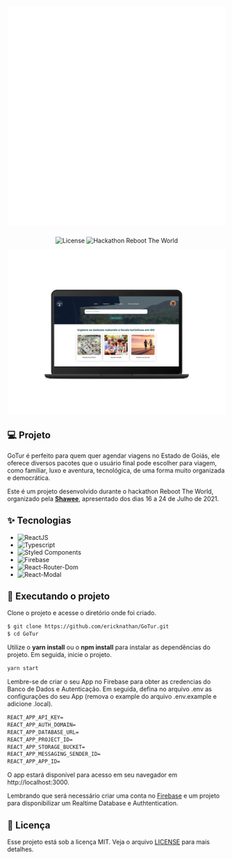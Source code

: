 <h1 align="center">
  <img alt="GoTur" src=".github/images/logo.svg" />
</h1>

<p align="center">
  <img src="https://img.shields.io/static/v1?label=License&message=MIT&color=295C57&labelColor=404040&style=flat-square" alt="License" >

 <img src="https://img.shields.io/static/v1?label=Hackaton&message=Reboot+The+World&color=295C57&labelColor=404040&style=flat-square" alt="Hackathon Reboot The World" />
</p>


![Mockup](.github/images/mockup.png)

## 💻 Projeto
GoTur é perfeito para quem quer agendar viagens no Estado de Goiás, ele oferece diversos pacotes que o usuário final pode escolher para viagem, como familiar, luxo e aventura, tecnológica, de uma forma muito organizada e democrática. 

Este é um projeto desenvolvido durante o hackathon Reboot The World, organizado pela **[Shawee](https://shawee.io/pt/)**, apresentado dos dias 16 a 24 de Julho de 2021.


## ✨ Tecnologias

- ![ReactJS](https://reactjs.org/)
- ![Typescript](https://www.typescriptlang.org/)
- ![Styled Components](https://styled-components.com/)
- ![Firebase](https://firebase.google.com/)
- ![React-Router-Dom](https://reactrouter.com/)
- ![React-Modal](https://github.com/reactjs/react-modal)

## 🚀 Executando o projeto


Clone o projeto e acesse o diretório onde foi criado.

```bash
$ git clone https://github.com/ericknathan/GoTur.git
$ cd GoTur
```

Utilize o **yarn install** ou o **npm install** para instalar as dependências do projeto.
Em seguida, inicie o projeto.

```bash
yarn start
```

Lembre-se de criar o seu App no Firebase para obter as credencias do Banco de Dados e Autenticação. Em seguida, defina no arquivo .env as configurações do seu App (remova o example do arquivo .env.example e adicione .local).
 
 ```cl
REACT_APP_API_KEY=
REACT_APP_AUTH_DOMAIN=
REACT_APP_DATABASE_URL=
REACT_APP_PROJECT_ID=
REACT_APP_STORAGE_BUCKET=
REACT_APP_MESSAGING_SENDER_ID=
REACT_APP_APP_ID=
```

O app estará disponível para acesso em seu navegador em http://localhost:3000.

Lembrando que será necessário criar uma conta no [Firebase](https://firebase.google.com/) e um projeto para disponibilizar um Realtime Database e Authtentication.

## 📄 Licença

Esse projeto está sob a licença MIT. Veja o arquivo [LICENSE](LICENSE) para mais detalhes.

<br />